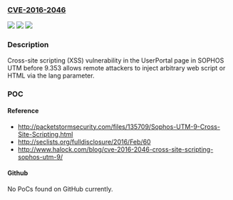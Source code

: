 ### [CVE-2016-2046](https://cve.mitre.org/cgi-bin/cvename.cgi?name=CVE-2016-2046)
![](https://img.shields.io/static/v1?label=Product&message=n%2Fa&color=blue)
![](https://img.shields.io/static/v1?label=Version&message=n%2Fa&color=blue)
![](https://img.shields.io/static/v1?label=Vulnerability&message=n%2Fa&color=brighgreen)

### Description

Cross-site scripting (XSS) vulnerability in the UserPortal page in SOPHOS UTM before 9.353 allows remote attackers to inject arbitrary web script or HTML via the lang parameter.

### POC

#### Reference
- http://packetstormsecurity.com/files/135709/Sophos-UTM-9-Cross-Site-Scripting.html
- http://seclists.org/fulldisclosure/2016/Feb/60
- http://www.halock.com/blog/cve-2016-2046-cross-site-scripting-sophos-utm-9/

#### Github
No PoCs found on GitHub currently.

